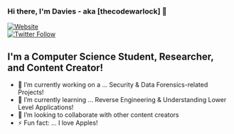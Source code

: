 ### Hi there, I'm Davies - aka [thecodewarlock] 👋

[![Website](https://img.shields.io/website?label=DAVIESATEKA&style=for-the-badge&up_message=GO&url=https%3A%2F%2Fdaviesateka.me)](https://daviesateka.me)
<br>
[![Twitter Follow](https://img.shields.io/twitter/follow/atcwl?label=FOLLOW%20%40daviesateka&style=for-the-badge)](https://twitter.com/atcwl)

## I'm a Computer Science Student, Researcher,  and Content Creator!

- 🔭 I’m currently working on a ... Security & Data Forensics-related Projects!
- 🌱 I’m currently learning ... Reverse Engineering & Understanding Lower Level Applications!
- 👯 I’m looking to collaborate with other content creators
- ⚡ Fun fact: ... I love Apples!
<br />
